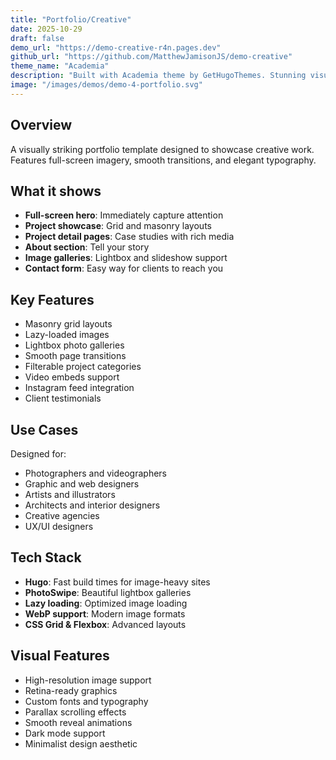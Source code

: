 ```yaml
---
title: "Portfolio/Creative"
date: 2025-10-29
draft: false
demo_url: "https://demo-creative-r4n.pages.dev"
github_url: "https://github.com/MatthewJamisonJS/demo-creative"
theme_name: "Academia"
description: "Built with Academia theme by GetHugoThemes. Stunning visual portfolio for designers, photographers, and creative professionals."
image: "/images/demos/demo-4-portfolio.svg"
---
```


## Overview

A visually striking portfolio template designed to showcase creative work. Features full-screen imagery, smooth transitions, and elegant typography.

## What it shows

- **Full-screen hero**: Immediately capture attention
- **Project showcase**: Grid and masonry layouts
- **Project detail pages**: Case studies with rich media
- **About section**: Tell your story
- **Image galleries**: Lightbox and slideshow support
- **Contact form**: Easy way for clients to reach you

## Key Features

- Masonry grid layouts
- Lazy-loaded images
- Lightbox photo galleries
- Smooth page transitions
- Filterable project categories
- Video embeds support
- Instagram feed integration
- Client testimonials

## Use Cases

Designed for:
- Photographers and videographers
- Graphic and web designers
- Artists and illustrators
- Architects and interior designers
- Creative agencies
- UX/UI designers

## Tech Stack

- **Hugo**: Fast build times for image-heavy sites
- **PhotoSwipe**: Beautiful lightbox galleries
- **Lazy loading**: Optimized image loading
- **WebP support**: Modern image formats
- **CSS Grid & Flexbox**: Advanced layouts

## Visual Features

- High-resolution image support
- Retina-ready graphics
- Custom fonts and typography
- Parallax scrolling effects
- Smooth reveal animations
- Dark mode support
- Minimalist design aesthetic
